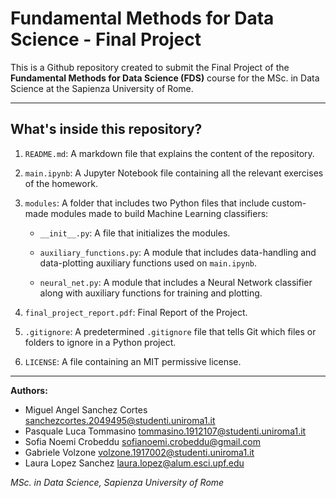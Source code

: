 # Fundamental Methods for Data Science - Final Project

This is a Github repository created to submit the Final Project of the **Fundamental Methods for Data Science (FDS)** course for the MSc. in Data Science at the Sapienza University of Rome.

--- 
## What's inside this repository?

1. `README.md`: A markdown file that explains the content of the repository.

2. `main.ipynb`: A Jupyter Notebook file containing all the relevant exercises of the homework.

3. `modules`: A folder that includes two Python files that include custom-made modules made to build Machine Learning classifiers:

    - `__init__.py`: A file that initializes the modules.

    - `auxiliary_functions.py`: A module that includes data-handling and data-plotting auxiliary functions used on `main.ipynb`.

    - `neural_net.py`: A module that includes a Neural Network classifier along with auxiliary functions for training and plotting.

4. `final_project_report.pdf`: Final Report of the Project.

5. `.gitignore`: A predetermined `.gitignore` file that tells Git which files or folders to ignore in a Python project.

6. `LICENSE`: A file containing an MIT permissive license.

---

**Authors:** 

- Miguel Angel Sanchez Cortes <sanchezcortes.2049495@studenti.uniroma1.it>
- Pasquale Luca Tommasino <tommasino.1912107@studenti.uniroma1.it>
- Sofia Noemi Crobeddu <sofianoemi.crobeddu@gmail.com>
- Gabriele Volzone <volzone.1917002@studenti.uniroma1.it>
- Laura Lopez Sanchez <laura.lopez@alum.esci.upf.edu>

*MSc. in Data Science, Sapienza University of Rome*
